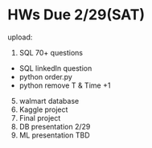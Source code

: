 # HWs Due 2/29(SAT)

upload:

1. SQL 70+ questions
* SQL linkedIn question
* python order.py
* python remove T & Time +1
5. walmart database
6. Kaggle project
7. Final project
8. DB presentation 2/29
9. ML presentation TBD
